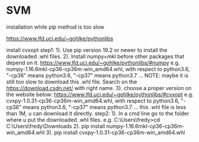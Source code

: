 # SVM
installation while pip method is too slow 

https://www.lfd.uci.edu/~gohlke/pythonlibs 

install cvxopt
step1:
    1). Use pip version 19.2 or newer to install the downloaded .whl files. 
    2). Install numpy+mkl before other packages that depend on it.
        https://www.lfd.uci.edu/~gohlke/pythonlibs/#numpy
        e.g. numpy-1.16.6mkl-cp36-cp36m-win_amd64.whl, with respect to python3.6, "-cp36" means python3.6, "-cp37" means python3.7 ...
        NOTE: maybe it is still too slow to download this .whl file. Search on the https://download.csdn.net/ with right name.
    3). choose a proper version on the website below:
        https://www.lfd.uci.edu/~gohlke/pythonlibs/#cvxopt
        e.g. cvxpy-1.0.31-cp36-cp36m-win_amd64.whl, with respect to python3.6, "-cp36" means python3.6, "-cp37" means python3.7 ...
        this .whl file is less than 1M, u can download it directly.
step2: 
    1). In a cmd line go to the folder where u put the downloaded .whl files.
        e.g. C:\Users\fredy>cd C:\Users\fredy\Downloads
    2). pip install numpy-1.16.6mkl-cp36-cp36m-win_amd64.whl
    3). pip install cvxpy-1.0.31-cp36-cp36m-win_amd64.whl
